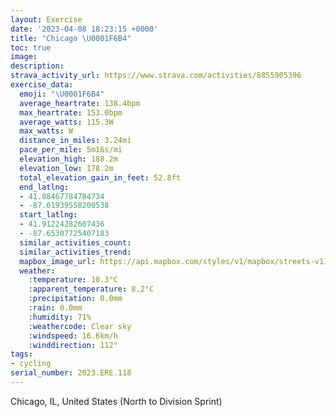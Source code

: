 ```yaml
---
layout: Exercise
date: '2023-04-08 18:23:15 +0000'
title: "Chicago \U0001F6B4"
toc: true
image:
description:
strava_activity_url: https://www.strava.com/activities/8855905396
exercise_data:
  emoji: "\U0001F6B4"
  average_heartrate: 138.4bpm
  max_heartrate: 153.0bpm
  average_watts: 115.3W
  max_watts: W
  distance_in_miles: 3.24mi
  pace_per_mile: 5m16s/mi
  elevation_high: 188.2m
  elevation_low: 178.2m
  total_elevation_gain_in_feet: 52.8ft
  end_latlng:
  - 41.88467784784734
  - -87.61939558200538
  start_latlng:
  - 41.91224282607436
  - -87.65307725407183
  similar_activities_count:
  similar_activities_trend:
  mapbox_image_url: https://api.mapbox.com/styles/v1/mapbox/streets-v11/static/path-5+787af2-1.0(o%7Bx~Fbl~uO%40aBF%5BLWfDyEbGsJjIcM%60Sa%5BdDwFZw%40F_%40%40s%40EiFF%5BLMl%40MnAIzDEn%5Ek%40zG%40xBCpAGnBCp%40ClAWDCDOCgIBeBAcA%40%5BHGl%40Qd%40C%7CGI~IGxAG%7CAOXAh%40%40dALtC%3Fj%40%40f%40HjADnALTAHEDKD_A%3FcMD_DFaC%3FuFDwAC%7BBBaHIgFD%7DD%40%7BDDgBHa%40HO),pin-s-s+e5b22e(-87.65138,41.91176),pin-s-f+89ae00(-87.62248,41.88555999999996)/auto/800x800?access_token=pk.eyJ1Ijoiam9zaGJlY2ttYW4iLCJhIjoiY205eWR2aDd1MWZ6djJrbXc4a3M0bWZleiJ9.XiG9OWkNcZk2QzjJbxLB4A
  weather:
    :temperature: 10.3°C
    :apparent_temperature: 8.2°C
    :precipitation: 0.0mm
    :rain: 0.0mm
    :humidity: 71%
    :weathercode: Clear sky
    :windspeed: 16.6km/h
    :winddirection: 112°
tags:
- cycling
serial_number: 2023.ERE.118
---
```

Chicago, IL, United States (North to Division Sprint)
